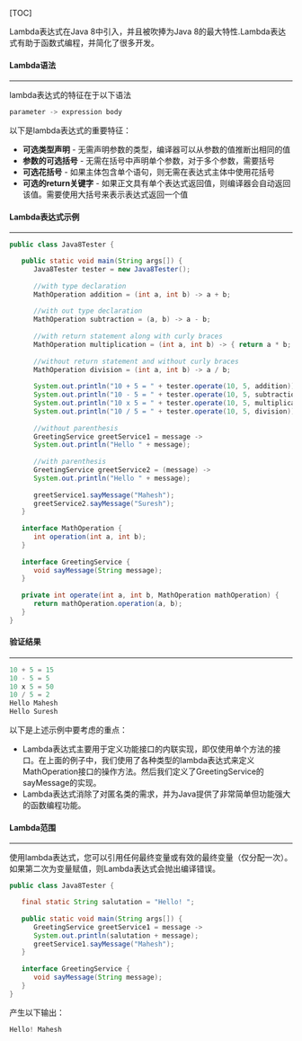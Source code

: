 [TOC]

Lambda表达式在Java 8中引入，并且被吹捧为Java 8的最大特性.Lambda表达式有助于函数式编程，并简化了很多开发。

#### Lambda语法

---

lambda表达式的特征在于以下语法

```java
parameter -> expression body
```

以下是lambda表达式的重要特征：

- **可选类型声明** - 无需声明参数的类型，编译器可以从参数的值推断出相同的值
- **参数的可选括号** - 无需在括号中声明单个参数，对于多个参数，需要括号
- **可选花括号** - 如果主体包含单个语句，则无需在表达式主体中使用花括号
- **可选的return关键字** - 如果正文具有单个表达式返回值，则编译器会自动返回该值。需要使用大括号来表示表达式返回一个值

#### Lambda表达式示例

---

```java
public class Java8Tester {

   public static void main(String args[]) {
      Java8Tester tester = new Java8Tester();
		
      //with type declaration
      MathOperation addition = (int a, int b) -> a + b;
		
      //with out type declaration
      MathOperation subtraction = (a, b) -> a - b;
		
      //with return statement along with curly braces
      MathOperation multiplication = (int a, int b) -> { return a * b; };
		
      //without return statement and without curly braces
      MathOperation division = (int a, int b) -> a / b;
		
      System.out.println("10 + 5 = " + tester.operate(10, 5, addition));
      System.out.println("10 - 5 = " + tester.operate(10, 5, subtraction));
      System.out.println("10 x 5 = " + tester.operate(10, 5, multiplication));
      System.out.println("10 / 5 = " + tester.operate(10, 5, division));
		
      //without parenthesis
      GreetingService greetService1 = message ->
      System.out.println("Hello " + message);
		
      //with parenthesis
      GreetingService greetService2 = (message) ->
      System.out.println("Hello " + message);
		
      greetService1.sayMessage("Mahesh");
      greetService2.sayMessage("Suresh");
   }
	
   interface MathOperation {
      int operation(int a, int b);
   }
	
   interface GreetingService {
      void sayMessage(String message);
   }
	
   private int operate(int a, int b, MathOperation mathOperation) {
      return mathOperation.operation(a, b);
   }
}
```

#### 验证结果

---

```java
10 + 5 = 15
10 - 5 = 5
10 x 5 = 50
10 / 5 = 2
Hello Mahesh
Hello Suresh
```

以下是上述示例中要考虑的重点：

- Lambda表达式主要用于定义功能接口的内联实现，即仅使用单个方法的接口。在上面的例子中，我们使用了各种类型的lambda表达式来定义MathOperation接口的操作方法。然后我们定义了GreetingService的sayMessage的实现。
- Lambda表达式消除了对匿名类的需求，并为Java提供了非常简单但功能强大的函数编程功能。

#### Lambda范围

---

使用lambda表达式，您可以引用任何最终变量或有效的最终变量（仅分配一次）。如果第二次为变量赋值，则Lambda表达式会抛出编译错误。

```java
public class Java8Tester {

   final static String salutation = "Hello! ";
   
   public static void main(String args[]) {
      GreetingService greetService1 = message -> 
      System.out.println(salutation + message);
      greetService1.sayMessage("Mahesh");
   }
	
   interface GreetingService {
      void sayMessage(String message);
   }
}
```

产生以下输出：

```java
Hello! Mahesh
```

